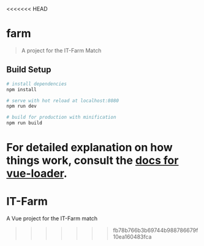 <<<<<<< HEAD
# farm

> A project for the IT-Farm Match

## Build Setup

``` bash
# install dependencies
npm install

# serve with hot reload at localhost:8080
npm run dev

# build for production with minification
npm run build
```

For detailed explanation on how things work, consult the [docs for vue-loader](http://vuejs.github.io/vue-loader).
=======
# IT-Farm
A Vue project for the IT-Farm match
>>>>>>> fb78b766b3b69744b988786679f10ea160483fca
